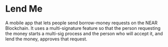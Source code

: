 # Lend Me
A mobile app that lets people send borrow-money requests on the NEAR Blockchain. It uses a multi-signature feature so that the person requesting the money starts a multi-sig process and the person who will accept it, and lend the money, approves that request.
